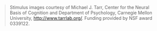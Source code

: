>Stimulus images courtesy of Michael J. Tarr, Center for the Neural Basis of Cognition and Department of Psychology, Carnegie Mellon University, http://www.tarrlab.org/. Funding provided by NSF award 0339122.
